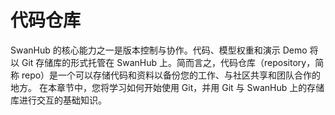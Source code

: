 # 代码仓库

SwanHub 的核心能力之一是版本控制与协作。代码、模型权重和演示 Demo 将以 Git 存储库的形式托管在 SwanHub 上。简而言之，代码仓库（repository，简称 repo）是一个可以存储代码和资料以备份您的工作、与社区共享和团队合作的地方。
在本章节中，您将学习如何开始使用 Git，并用 Git 与 SwanHub 上的存储库进行交互的基础知识。

